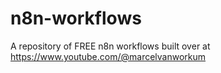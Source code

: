 # n8n-workflows
A repository of FREE n8n workflows built over at https://www.youtube.com/@marcelvanworkum
